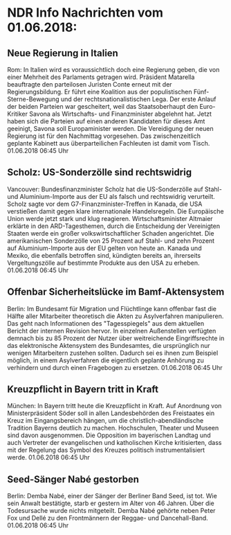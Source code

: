 # NDR Info Nachrichten vom 01.06.2018:


## Neue Regierung in Italien
Rom: In Italien wird es voraussichtlich doch eine Regierung geben, die von einer Mehrheit des Parlaments getragen wird. Präsident Matarella beauftragte den parteilosen Juristen Conte erneut mit der Regierungsbildung. Er führt eine Koalition aus der populistischen Fünf-Sterne-Bewegung und der rechtsnationalistischen Lega. Der erste Anlauf der beiden Parteien war gescheitert, weil das Staatsoberhaupt den Euro-Kritiker Savona als Wirtschafts- und Finanzminister abgelehnt hat. Jetzt haben sich die Parteien auf einen anderen Kandidaten für dieses Amt geeinigt, Savona soll Europaminister werden. Die Vereidigung der neuen Regierung ist für den Nachmittag vorgesehen. Das zwischenzeitlich geplante Kabinett aus überparteilichen Fachleuten ist damit vom Tisch. 01.06.2018 06:45 Uhr 

## Scholz: US-Sonderzölle sind rechtswidrig
Vancouver:  Bundesfinanzminister Scholz hat die US-Sonderzölle auf Stahl- und Aluminium-Importe aus der EU als falsch und rechtswidrig verurteilt. Scholz sagte vor dem G7-Finanzminister-Treffen in Kanada, die USA verstießen damit gegen klare internationale Handelsregeln. Die Europäische Union werde jetzt stark und klug reagieren. Wirtschaftsminister Altmaier erklärte in den ARD-Tagesthemen, durch die Entscheidung der Vereinigten Staaten werde ein großer volkswirtschaftlicher Schaden angerichtet. Die amerikanischen Sonderzölle von 25 Prozent auf Stahl- und zehn Prozent auf Aluminium-Importe aus der EU gelten von heute an. Kanada und Mexiko, die ebenfalls betroffen sind, kündigten bereits an, ihrerseits Vergeltungszölle auf bestimmte Produkte aus den USA zu erheben. 01.06.2018 06:45 Uhr 

## Offenbar Sicherheitslücke im Bamf-Aktensystem
Berlin: Im Bundesamt für Migration und Flüchtlinge kann offenbar fast die Hälfte aller Mitarbeiter theoretisch die Akten zu Asylverfahren manipulieren. Das geht nach Informationen des "Tagesspiegels" aus dem aktuellen Bericht der internen Revision hervor. In einzelnen Außenstellen verfügten demnach bis zu 85 Prozent der Nutzer über weitreichende Eingriffsrechte in das elektronische Aktensystem des Bundesamtes, die ursprünglich nur wenigen Mitarbeitern zustehen sollten. Dadurch sei es ihnen zum Beispiel möglich, in einem Asylverfahren die eigentlich geplante Anhörung zu verhindern und durch einen Fragebogen zu ersetzen. 01.06.2018 06:45 Uhr 

## Kreuzpflicht in Bayern tritt in Kraft
München: In Bayern tritt heute die Kreuzpflicht in Kraft. Auf Anordnung von Ministerpräsident Söder soll in allen Landesbehörden des Freistaates ein Kreuz im Eingangsbereich hängen, um die christlich-abendländische Tradition Bayerns deutlich zu machen. Hochschulen, Theater und Museen sind davon ausgenommen. Die Opposition im bayerischen Landtag und auch Vertreter der evangelischen und katholischen Kirche kritisierten, dass mit der Regelung das Symbol des Kreuzes politisch instrumentalisiert werde. 01.06.2018 06:45 Uhr 

## Seed-Sänger Nabé gestorben
Berlin:	Demba Nabé, einer der Sänger der Berliner Band Seed, ist tot. Wie sein Anwalt bestätigte, starb er gestern im Alter von 46 Jahren. Über die Todesursache wurde nichts mitgeteilt. Demba Nabé gehörte neben Peter Fox und Dellé zu den Frontmännern der Reggae- und Dancehall-Band. 01.06.2018 06:45 Uhr 
